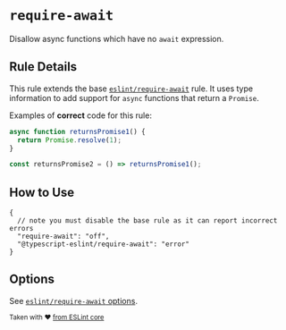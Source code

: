 # `require-await`

Disallow async functions which have no `await` expression.

## Rule Details

This rule extends the base [`eslint/require-await`](https://eslint.org/docs/rules/require-await) rule.
It uses type information to add support for `async` functions that return a `Promise`.

Examples of **correct** code for this rule:

```ts
async function returnsPromise1() {
  return Promise.resolve(1);
}

const returnsPromise2 = () => returnsPromise1();
```

## How to Use

```jsonc
{
  // note you must disable the base rule as it can report incorrect errors
  "require-await": "off",
  "@typescript-eslint/require-await": "error"
}
```

## Options

See [`eslint/require-await` options](https://eslint.org/docs/rules/require-await#options).

<sup>

Taken with ❤️ [from ESLint core](https://github.com/eslint/eslint/blob/main/docs/rules/require-await.md)

</sup>
